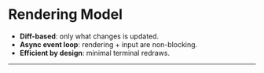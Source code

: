 # Rendering Model

- **Diff-based**: only what changes is updated.
- **Async event loop**: rendering + input are non-blocking.
- **Efficient by design**: minimal terminal redraws.

---
